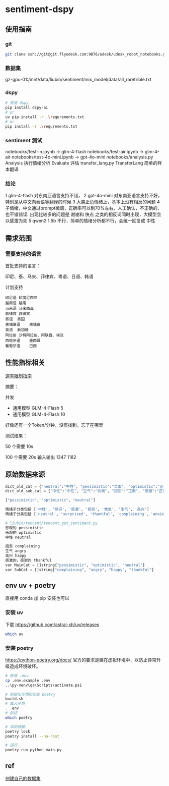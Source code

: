 # sentiment-dspy


## 使用指南

### git

```bash
git clone ssh://git@git.flyudesk.com:9876/udesk/udesk_robot_notebooks.git
```

### 数据集

gz-gpu-01:/mnt/data/liubin/sentiment/mix_model/data/all_raretrible.txt

### dspy

```bash
# 安装 dspy
pip install dspy-ai
# or
uv pip install -r .\requrements.txt
# or
pip install -r .\requrements.txt
```

### sentiment 测试

notebooks/test-in.ipynb   -> glm-4-flash
notebooks/test-air.ipynb  -> glm-4-air
notebooks/test-4o-mini.ipynb  -> gpt-4o-mini
notebooks/analysis.py 
    Analysis 执行情绪分析
    Evaluate 评估
transfer_lang.py
    TransferLang 简单的样本翻译

### 结论

1 glm-4-flash 对东南亚语言支持不错，
2 gpt-4o-mini 对东南亚语言支持不好，特别是从中文向泰语等翻译的时候
3 大类正负情绪上，基本上没有相反的问题
4 子情绪，中文通过prompt微调，正确率可以到70%左右，人工确认，不正确的，也不错错误.
    出现比较多的问题是 谢谢和 快点 之类的相反词同时出现，大模型会以感激为先
5 qwen2 1.5b 不行，简单的情绪分析都不行，会统一回复成 中性

## 需求范围

### 需要支持的语言

首批支持的语言：

印尼、泰、马来、菲律宾、粤语、日语、韩语

计划支持

```
印尼语	印度尼西亚
越南语	越南
马来语	马来西亚
菲律宾	菲律宾
泰语	泰国
柬埔寨语	柬埔寨
英语	新加坡
阿拉伯	沙特阿拉伯、阿联酋、埃及
西班牙语	墨西哥
葡萄牙语	巴西
```

## 性能指标相关

[速率限制指南](https://open.bigmodel.cn/dev/howuse/rate-limits)

摘要：

并发

- 通用模型 GLM-4-Flash 5
- 通用模型 GLM-4-Flash 10

好像还有一个Token/分钟，没有找到，忘了在哪里

测试结果：

50 个需要 10s 

100 个需要 20s 输入输出 1347	1182

## 原始数据来源

```python
dict_old_cat = {"neutral":"中性", "pessimistic":"负面", "optimistic":"正面"}
dict_old_sub_cat = {"中性":"中性", "生气":"负面", "抱怨":"正面", "感激":"正面", "高兴":"正面", "惊讶":"正面", "焦急":"负面"}

["pessimistic", "optimistic", "neutral"]

情绪子分类包括 ['中性', '惊讶', '感激', '抱怨', '焦急', '生气', '高兴']
情绪子分类包括 ['neutral', 'surprised', 'thankful', 'complaining', 'anxious', 'angry', 'happy']

# liubin/tencent/tencent_get_sentiment.py
悲观的 pessimistic
乐观的 optimistic
中性 neutral

抱怨 complaining
生气 angry
高兴 happy
感激的，感谢的 thankful
var MainCat = []string{"pessimistic", "optimistic", "neutral"}
var SubCat = []string{"complaining", "angry", "happy", "thankful"}
```

## env uv + poetry

直接用 conda 加 pip 安装也可以

### 安装 uv

下载 https://github.com/astral-sh/uv/releases

```bash
which uv
```

### 安装 poetry

https://python-poetry.org/docs/ 官方的要求是建在虚拟环境中，以防止异常升级造成环境破坏。

```bash
# 修改 .env
cp .env.example .env
..\py-venv\qa\Scripts\activate.ps1

# 初始化环境和安装 poetry
build.sh
# 载入环境
. .env
# 验证
which poetry

# 添加依赖:
poetry lock
poetry install --no-root

# 运行
poetry run python main.py
```

## ref

[创建自己的数据集](https://huggingface.co/learn/nlp-course/zh-CN/chapter5/5)